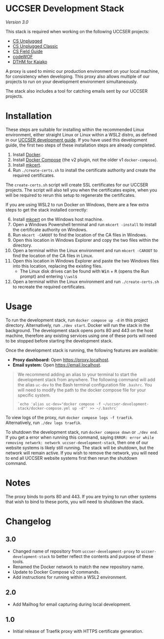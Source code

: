 # UCCSER Development Stack

*Version 3.0*

This stack is required when working on the following UCCSER projects:

- [CS Unplugged](https://github.com/uccser/cs-unplugged)
- [CS Unplugged Classic](https://github.com/uccser/cs-unplugged-classic)
- [CS Field Guide](https://github.com/uccser/cs-field-guide)
- [codeWOF](https://github.com/uccser/codewof)
- [DTHM for Kaiako](https://github.com/uccser/dthm4kaiako)

A proxy is used to mimic our production environment on your local  machine, for consistency when developing.
This proxy also allows multiple of our projects to run on your development environment simultaneously.

The stack also includes a tool for catching emails sent by our UCCSER projects.

# Installation

These steps are suitable for installing within the recommended Linux environment, either straight Linux or Linux within a WSL2 distro, as defined in our [UCCSER development guide](https://github.com/uccser/uccser-development-guide).
If you have used this development guide, the first two steps of these installation steps are already completed.

1. Install [Docker](https://docs.docker.com/engine/).
2. Install [Docker Compose](https://docs.docker.com/compose/install/) (the v2 plugin, not the older v1 `docker-compose`).
3. Install [mkcert](https://github.com/FiloSottile/mkcert).
4. Run `./create-certs.sh` to install the certificate authority and create the required certificates.

The `create-certs.sh` script will create SSL certificates for our UCCSER projects.
The script will also tell you when the certificates expire, when you will be required to rerun this setup to regenerate the certificates.

If you are using WSL2 to run Docker on Windows, there are a few extra steps to get the stack installed correctly:

6. Install [mkcert](https://github.com/FiloSottile/mkcert) on the Windows host machine.
7. Open a Windows Powershell terminal and run `mkcert -install` to install the certificate authority on Windows.
8. Run `mkcert -CAROOT` to find the location of the CA files in Windows.
9. Open this location in Windows Explorer and copy the two files within the directory.
10. Open a terminal within the Linux environment and run `mkcert -CAROOT` to find the location of the CA files in Linux.
11. Open this location in Windows Explorer and paste the two Windows files into this location, replacing the existing files.
    - The Linux disk drives can be found with <kbd>Win</kbd> + <kbd>R</kbd> (opens the Run prompt) and entering `\\wsl$`
12. Open a terminal within the Linux environment and run `./create-certs.sh` to recreate the required certificates.

# Usage

To run the development stack, run `docker compose up -d` in this project directory. Alternatively, run `./dev start`.
Docker will run the stack in the background.
The development stack opens ports 80 and 443 on the host machine, therefore any existing services using one of these ports will need to be stopped before starting the development stack.

Once the development stack is running, the following features are available:

- **Proxy dashboard:** Open https://proxy.localhost.
- **Email system:** Open https://email.localhost.

> We recommend adding an alias to your terminal to start the development stack from anywhere.
> The following command will add the alias `uc-dev` to the Bash terminal configuration file `.bashrc`.
> You will need to modify the path to the docker compose file for your specific system.
>
> ```
> `echo 'alias uc-dev="docker compose -f ~/uccser-development-stack/docker-compose.yml up -d"' >> ~/.bashrc`
> ```

To view logs of the proxy, run `docker compose logs -f traefik`. Alternatively, run `./dev logs traefik`.

To shutdown the development stack, run `docker compose down` or `./dev end`.
If you get a error when running this command, saying `ERROR: error while removing network: network uccser-development-stack`, then one of our website systems is likely still running.
The stack will be shutdown, but the network will remain active.
If you wish to remove the network, you will need to end all UCCSER website systems first then rerun the shutdown command.

# Notes

The proxy binds to ports 80 and 443.
If you are trying to run other systems that wish to bind to these ports, you will need to shutdown the stack.

# Changelog

## 3.0

- Changed name of repository from `uccser-development-proxy` to `uccser-development-stack` to better reflect the contents and purpose of these tools.
- Renamed the Docker network to match the new repository name.
- Update to Docker Compose v2 commands.
- Add instructions for running within a WSL2 environment.

## 2.0

- Add Mailhog for email capturing during local development.

## 1.0

- Initial release of Traefik proxy with HTTPS certificate generation.
